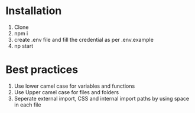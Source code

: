 # Installation
1. Clone
2. npm i
3. create .env file and fill the credential as per .env.example
4. np start


# Best practices
1. Use lower camel case for variables and functions
2. Use Upper camel case for files and folders
3. Seperate external import, CSS and internal import paths by using space in each file
